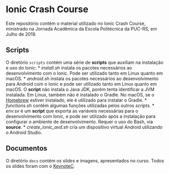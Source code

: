 Ionic Crash Course
==================

Este repositório contém o material utilizado no Ionic Crash Course,
ministrado na Jornada Acadêmica da Escola Politécnica da PUC-RS, em
Julho de 2019.

## Scripts

O diretório `scripts` contém uma série de __scripts__ que auxiliam na
instalação e uso do Ionic:
    * *install.sh* instala os pacotes necessários ao desenvolvimento
    com o Ionic. Pode ser utilizado tanto em Linux quanto em macOS.
    * *android.sh* instala os pacotes necessários ao desenvolvimento
    para Android com o Ionic e pode ser utilizado tanto em Linux quanto em
    macOS. O __script__ não instala o Java JDK, porém tenta identificar a
    JVM instalada. Em Linux, também não é instalado o Gradle. No macOS, se
    o [Homebrew](https://brew.sh) estiver instalado, ele é utilizado para
    instalar o Gradle.
    * *functions.sh* contém algumas funções utilizadas pelos outros
    _scripts_.
    * *env.sx* é um __script__ que exporta as variáveis necessárias para
    o desenvolvimento com Ionic, e pode ser utilizado após a instalação
    para configurar o ambiente de desenvolvimento. Requer o uso do Bash,
    via __source__.
    * *create_ionic_avd.sh* cria um dispositivo virtual Android utilizando
    o Android Studio.

## Documentos

O diretório `docs` contém os _slides_ e imagens, apresentados no curso.
Todos os slides foram com o [KeynoteC](https://github.com/rafasgj/keynotec).
